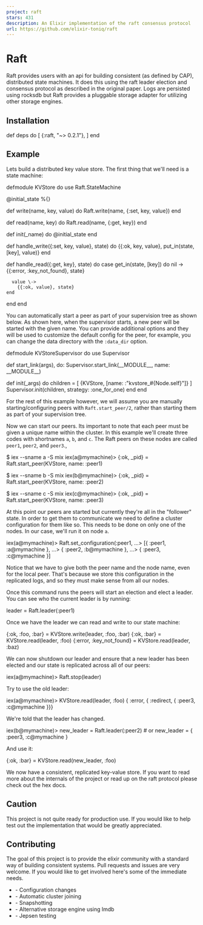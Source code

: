 ```yaml
---
project: raft
stars: 431
description: An Elixir implementation of the raft consensus protocol
url: https://github.com/elixir-toniq/raft
---
```


Raft
====

Raft provides users with an api for building consistent (as defined by CAP), distributed state machines. It does this using the raft leader election and consensus protocol as described in the original paper. Logs are persisted using rocksdb but Raft provides a pluggable storage adapter for utilizing other storage engines.

Installation
------------

def deps do
  \[
    {:raft, "~> 0.2.1"},
  \]
end

Example
-------

Lets build a distributed key value store. The first thing that we'll need is a state machine:

defmodule KVStore do
  use Raft.StateMachine

  @initial\_state %{}

  def write(name, key, value) do
    Raft.write(name, {:set, key, value})
  end

  def read(name, key) do
    Raft.read(name, {:get, key})
  end

  def init(\_name) do
    @initial\_state
  end

  def handle\_write({:set, key, value}, state) do
    {{:ok, key, value}, put\_in(state, \[key\], value)}
  end

  def handle\_read({:get, key}, state) do
    case get\_in(state, \[key\]) do
      nil \->
        {{:error, :key\_not\_found}, state}

      value \->
        {{:ok, value}, state}
    end
  end
end

You can automatically start a peer as part of your supervision tree as shown below. As shown here, when the supervisor starts, a new peer will be started with the given name. You can provide additional options and they will be used to customize the default config for the peer, for example, you can change the data directory with the `:data_dir` option.

defmodule KVStoreSupervisor do
  use Supervisor
  
  def start\_link(args), do: Supervisor.start\_link(\_\_MODULE\_\_, name: \_\_MODULE\_\_)
  
  def init(\_args) do
    children \= \[
      {KVStore, \[name: :"kvstore\_#{Node.self}"\]}
    \]
    Supervisor.init(children, strategy: :one\_for\_one)
  end
end

For the rest of this example however, we will assume you are manually starting/configuring peers with `Raft.start_peer/2`, rather than starting them as part of your supervision tree.

Now we can start our peers. Its important to note that each peer must be given a unique name within the cluster. In this example we'll create three codes with shortnames `a`, `b`, and `c`. The Raft peers on these nodes are called `peer1`, `peer2`, and `peer3`.,

$ iex \--sname a \-S mix
iex(a@mymachine)\> {:ok, \_pid} \= Raft.start\_peer(KVStore, name: :peer1)

$ iex \--sname b \-S mix
iex(b@mymachine)\> {:ok, \_pid} \= Raft.start\_peer(KVStore, name: :peer2)

$ iex \--sname c \-S mix
iex(c@mymachine)\> {:ok, \_pid} \= Raft.start\_peer(KVStore, name: :peer3)

At this point our peers are started but currently they're all in the "follower" state. In order to get them to communicate we need to define a cluster configuration for them like so. This needs to be done on only one of the nodes. In our case, we'll run it on node `a`.

iex(a@mymachine)\> Raft.set\_configuration(:peer1,
            ...\> \[{ :peer1, :a@mymachine },
            ...\>  { :peer2, :b@mymachine },
            ...\>  { :peer3, :c@mymachine }\]

Notice that we have to give both the peer name and the node name, even for the local peer. That's because we store this configuration in the replicated logs, and so they must make sense from all our nodes.

Once this command runs the peers will start an election and elect a leader. You can see who the current leader is by running:

leader \= Raft.leader(:peer1)

Once we have the leader we can read and write to our state machine:

{:ok, :foo, :bar} \= KVStore.write(leader, :foo, :bar)
{:ok, :bar}       \= KVStore.read(leader, :foo)
{:error, :key\_not\_found} \= KVStore.read(leader, :baz)

We can now shutdown our leader and ensure that a new leader has been elected and our state is replicated across all of our peers:

iex(a@mymachine)\> Raft.stop(leader)

Try to use the old leader:

iex(a@mymachine)\> KVStore.read(leader, :foo)
{ :error, { :redirect, { :peer3, :c@mymachine }}}

We're told that the leader has changed.

iex(b@mymachine)\> new\_leader \= Raft.leader(:peer2)
\# or
new\_leader \= { :peer3, :c@mymachine }

And use it:

{:ok, :bar} \= KVStore.read(new\_leader, :foo)

We now have a consistent, replicated key-value store. If you want to read more about the internals of the project or read up on the raft protocol please check out the hex docs.

Caution
-------

This project is not quite ready for production use. If you would like to help test out the implementation that would be greatly appreciated.

Contributing
------------

The goal of this project is to provide the elixir community with a standard way of building consistent systems. Pull requests and issues are very welcome. If you would like to get involved here's some of the immediate needs.

-   \- Configuration changes
-   \- Automatic cluster joining
-   \- Snapshotting
-   \- Alternative storage engine using lmdb
-   \- Jepsen testing
